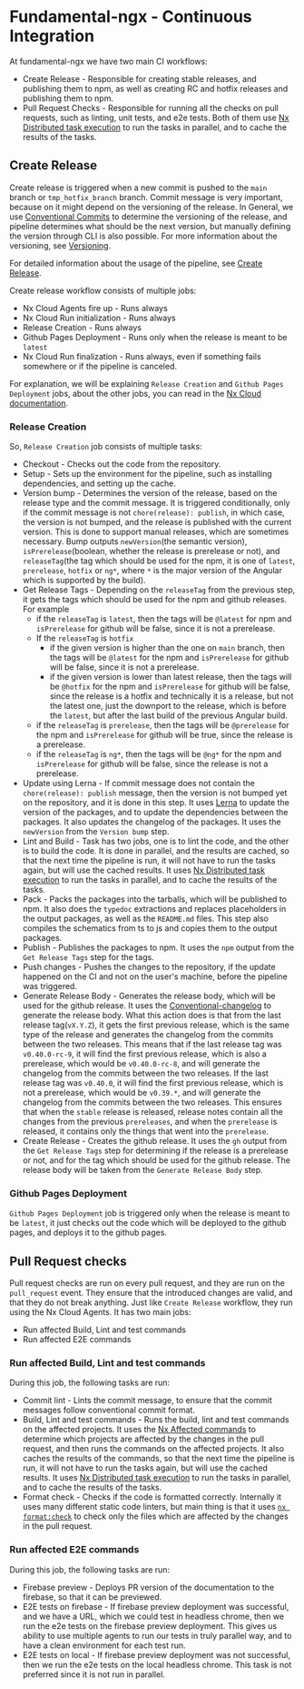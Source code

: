 # Fundamental-ngx - Continuous Integration

At fundamental-ngx we have two main CI workflows:

-   Create Release - Responsible for creating stable releases, and publishing them to npm, as well as creating
    RC and hotfix releases and publishing them to npm.
-   Pull Request Checks - Responsible for running all the checks on pull requests,
    such as linting, unit tests, and e2e tests.
    Both of them use [Nx Distributed task execution](https://nx.dev/core-features/distribute-task-execution) to run
    the tasks in parallel, and to cache the results of the tasks.

## Create Release

Create release is triggered when a new commit is pushed to the `main` branch or `tmp_hotfix_branch` branch.
Commit message is very important, because on it might depend on the versioning of the release.
In General, we use [Conventional Commits](https://www.conventionalcommits.org/en/v1.0.0/) to determine the versioning
of the release, and pipeline determines what should be the next version, but manually defining the version
through CLI is also possible.
For more information about the versioning, see [Versioning](README.md#versioning).

For detailed information about the usage of the pipeline, see [Create Release](README.md#creation-of-the-release).

Create release workflow consists of multiple jobs:

-   Nx Cloud Agents fire up - Runs always
-   Nx Cloud Run initialization - Runs always
-   Release Creation - Runs always
-   Github Pages Deployment - Runs only when the release is meant to be `latest`
-   Nx Cloud Run finalization - Runs always, even if something fails somewhere or if the pipeline is canceled.

For explanation, we will be explaining `Release Creation` and `Github Pages Deployment` jobs, about the
other jobs, you can read in the [Nx Cloud documentation](https://nx.dev/nx-cloud/intro/what-is-nx-cloud).

### Release Creation

So, `Release Creation` job consists of multiple tasks:

-   Checkout - Checks out the code from the repository.
-   Setup - Sets up the environment for the pipeline, such as installing dependencies, and setting up the cache.
-   Version bump - Determines the version of the release, based on the release type and the commit message.
    It is triggered conditionally, only if the commit message is not `chore(release): publish`, in which case,
    the version is not bumped, and the release is published with the current version. This is done to support
    manual releases, which are sometimes necessary. Bump outputs `newVersion`(the semantic version),
    `isPrerelease`(boolean, whether the release is prerelease or not), and `releaseTag`(the tag which should be used
    for the npm, it is one of `latest`, `prerelease`, `hotfix` or `ng*`, where `*` is the major version of the Angular
    which is supported by the build).
-   Get Release Tags - Depending on the `releaseTag` from the previous step, it gets the tags which should be used
    for the npm and github releases. For example
    -   if the `releaseTag` is `latest`, then the tags will be `@latest` for npm and `isPrerelease` for github will be false, since it is not a prerelease.
    -   If the `releaseTag` is `hotfix`
        -   if the given version is higher than the one on `main` branch, then the tags will be `@latest` for the npm and
            `isPrerelease` for github will be false, since it is not a prerelease.
        -   if the given version is lower than latest release, then the tags will be `@hotfix` for the npm and `isPrerelease`
            for github will be false, since the release is a hotfix and technically it is a release, but not the latest one,
            just the downport to the release, which is before the `latest`, but after the last build of the previous Angular build.
    -   if the `releaseTag` is `prerelease`, then the tags will be `@prerelease` for the npm and `isPrerelease` for github will be true, since the release is a
        prerelease.
    -   if the `releaseTag` is `ng*`, then the tags will be `@ng*` for the npm and `isPrerelease` for github will be false, since the release is not a prerelease.
-   Update using Lerna - If commit message does not contain the `chore(release): publish` message, then the version
    is not bumped yet on the repository, and it is done in this step. It uses [Lerna](https://lerna.js.org/) to update
    the version of the packages, and to update the dependencies between the packages. It also updates the changelog
    of the packages. It uses the `newVersion` from the `Version bump` step.
-   Lint and Build - Task has two jobs, one is to lint the code, and the other is to build the code. It is done in
    parallel, and the results are cached, so that the next time the pipeline is run, it will not have to run the tasks
    again, but will use the cached results. It uses [Nx Distributed task execution](https://nx.dev/core-features/distribute-task-execution)
    to run the tasks in parallel, and to cache the results of the tasks.
-   Pack - Packs the packages into the tarballs, which will be published to npm. It also does the `typedoc` extractions
    and replaces placeholders in the output packages, as well as the `README.md` files. This step also compiles the
    schematics from ts to js and copies them to the output packages.
-   Publish - Publishes the packages to npm. It uses the `npm` output from the `Get Release Tags` step for the tags.
-   Push changes - Pushes the changes to the repository, if the update happened on the CI and not on the user's machine,
    before the pipeline was triggered.
-   Generate Release Body - Generates the release body, which will be used for the github release. It uses the
    [Conventional-changelog](https://www.npmjs.com/package/conventional-changelog) to generate the release body.
    What this action does is that from the last release tag(`vX.Y.Z`), it gets the first previous release, which is
    the same type of the release and generates the changelog from the commits between the two releases. This means that
    if the last release tag was `v0.40.0-rc-9`, it will find the first previous release, which is also a prerelease,
    which would be `v0.40.0-rc-8`, and will generate the changelog from the commits between the two releases. If the
    last release tag was `v0.40.0`, it will find the first previous release, which is not a prerelease, which would be
    `v0.39.*`, and will generate the changelog from the commits between the two releases. This ensures that when the
    `stable` release is released, release notes contain all the changes from the previous `prereleases`, and when the
    `prerelease` is released, it contains only the things that went into the `prerelease`.
-   Create Release - Creates the github release. It uses the `gh` output from the `Get Release Tags` step for determining
    if the release is a prerelease or not, and for the tag which should be used for the github release. The release body
    will be taken from the `Generate Release Body` step.

### Github Pages Deployment

`Github Pages Deployment` job is triggered only when the release is meant to be `latest`, it just checks out the code
which will be deployed to the github pages, and deploys it to the github pages.

## Pull Request checks

Pull request checks are run on every pull request, and they are run on the `pull_request` event. They ensure that the
introduced changes are valid, and that they do not break anything. Just like `Create Release` workflow, they run using
the Nx Cloud Agents. It has two main jobs:

-   Run affected Build, Lint and test commands
-   Run affected E2E commands

### Run affected Build, Lint and test commands

During this job, the following tasks are run:

-   Commit lint - Lints the commit message, to ensure that the commit messages follow conventional commit format.
-   Build, Lint and test commands - Runs the build, lint and test commands on the affected projects. It uses the
    [Nx Affected commands](https://nx.dev/packages/nx/documents/affected#affected) to determine which projects are affected by the changes
    in the pull request, and then runs the commands on the affected projects. It also caches the results of the commands,
    so that the next time the pipeline is run, it will not have to run the tasks again, but will use the cached results.
    It uses [Nx Distributed task execution](https://nx.dev/core-features/distribute-task-execution) to run the tasks in
    parallel, and to cache the results of the tasks.
-   Format check - Checks if the code is formatted correctly. Internally it uses many different static code linters, but
    main thing is that it uses [`nx format:check`](https://nx.dev/packages/nx/documents/format-check) to check only the
    files which are affected by the changes in the pull request.

### Run affected E2E commands

During this job, the following tasks are run:

-   Firebase preview - Deploys PR version of the documentation to the firebase, so that it can be previewed.
-   E2E tests on firebase - If firebase preview deployment was successful, and we have a URL, which we could test
    in headless chrome, then we run the e2e tests on the firebase preview deployment. This gives us ability to use multiple
    agents to run our tests in truly parallel way, and to have a clean environment for each test run.
-   E2E tests on local - If firebase preview deployment was not successful, then we run the e2e tests on the local
    headless chrome. This task is not preferred since it is not run in parallel.
